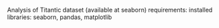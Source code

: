 Analysis of Titantic dataset (available at seaborn)
requirements:
installed libraries: seaborn, pandas, matplotlib


